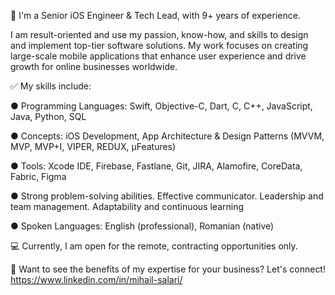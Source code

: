 👋 I'm a Senior iOS Engineer & Tech Lead, with 9+ years of experience. 

I am result-oriented and use my passion, know-how, and skills to design and implement top-tier software solutions. My work focuses on creating large-scale mobile applications that enhance user experience and drive growth for online businesses worldwide.


✅ My skills include:

● Programming Languages: Swift, Objective-C, Dart, C, C++, JavaScript, Java, Python, SQL

● Concepts: iOS Development, App Architecture & Design Patterns (MVVM, MVP, MVP+I, VIPER, REDUX, μFeatures)

● Tools: Xcode IDE, Firebase, Fastlane, Git, JIRA, Alamofire, CoreData, Fabric, Figma

● Strong problem-solving abilities. Effective communicator. Leadership and team management. Adaptability and continuous learning

● Spoken Languages: English (professional), Romanian (native)




💻 Currently, I am open for the remote, contracting opportunities only.




🤝 Want to see the benefits of my expertise for your business? Let's connect! 
https://www.linkedin.com/in/mihail-salari/
